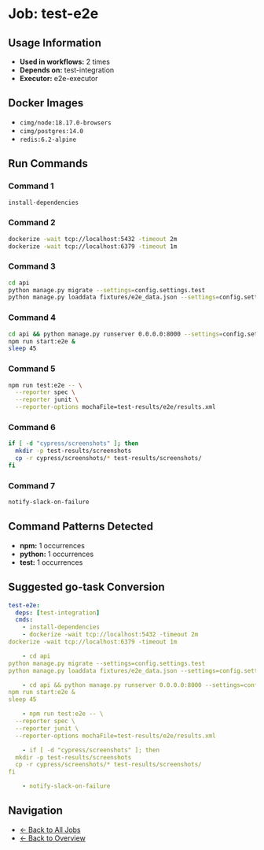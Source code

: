 # Job: test-e2e

## Usage Information

- **Used in workflows:** 2 times
- **Depends on:** test-integration
- **Executor:** e2e-executor

## Docker Images

- `cimg/node:18.17.0-browsers`
- `cimg/postgres:14.0`
- `redis:6.2-alpine`

## Run Commands

### Command 1

```bash
install-dependencies
```

### Command 2

```bash
dockerize -wait tcp://localhost:5432 -timeout 2m
dockerize -wait tcp://localhost:6379 -timeout 1m

```

### Command 3

```bash
cd api
python manage.py migrate --settings=config.settings.test
python manage.py loaddata fixtures/e2e_data.json --settings=config.settings.test

```

### Command 4

```bash
cd api && python manage.py runserver 0.0.0.0:8000 --settings=config.settings.test &
npm run start:e2e &
sleep 45

```

### Command 5

```bash
npm run test:e2e -- \
  --reporter spec \
  --reporter junit \
  --reporter-options mochaFile=test-results/e2e/results.xml

```

### Command 6

```bash
if [ -d "cypress/screenshots" ]; then
  mkdir -p test-results/screenshots
  cp -r cypress/screenshots/* test-results/screenshots/
fi

```

### Command 7

```bash
notify-slack-on-failure
```

## Command Patterns Detected

- **npm:** 1 occurrences
- **python:** 1 occurrences
- **test:** 1 occurrences

## Suggested go-task Conversion

```yaml
test-e2e:
  deps: [test-integration]
  cmds:
    - install-dependencies
    - dockerize -wait tcp://localhost:5432 -timeout 2m
dockerize -wait tcp://localhost:6379 -timeout 1m

    - cd api
python manage.py migrate --settings=config.settings.test
python manage.py loaddata fixtures/e2e_data.json --settings=config.settings.test

    - cd api && python manage.py runserver 0.0.0.0:8000 --settings=config.settings.test &
npm run start:e2e &
sleep 45

    - npm run test:e2e -- \
  --reporter spec \
  --reporter junit \
  --reporter-options mochaFile=test-results/e2e/results.xml

    - if [ -d "cypress/screenshots" ]; then
  mkdir -p test-results/screenshots
  cp -r cypress/screenshots/* test-results/screenshots/
fi

    - notify-slack-on-failure
```

## Navigation

- [← Back to All Jobs](../summaries/all-jobs.md)
- [← Back to Overview](../README.md)
